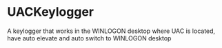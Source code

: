 # UACKeylogger
A keylogger that works in the WINLOGON desktop where UAC is located, have auto elevate and auto switch to WINLOGON desktop
